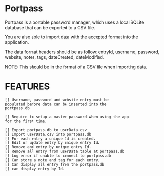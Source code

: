 # Portpass
 Portpass is a portable password manager, which uses a local SQLite database that can be exported to a CSV file.
 
  You are also able to import data with the accepted format into the application.

  The data format headers should be as follow:
  entryId, username, password, website, notes, tags, dateCreated, dateModified.

  NOTE: 
    This should be in the format of a CSV file when importing data.

# FEATURES

    [] Username, password and website entry must be 
    populated before data can be inserted into the
    portpass.db

    [] Require to setup a master password when using the app
    for the first time.

    [] Export portpass.db to userData.csv
    [] Import userData.csv into portpass.db
    [] For each entry a unique Id is created.
    [] Edit or update entry by unique entry Id.
    [] Remove and entry by unique entry Id.
    [] Remove all entry from userData table at portpass.db
    [] Log error if unable to connect to portpass.db
    [] Can store a note and tag for each entry.
    [] Can display all entry from the portpass.db
    [] can display entry by Id.